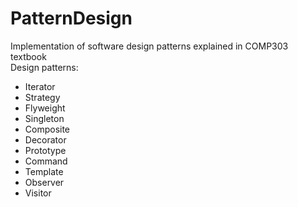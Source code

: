 # PatternDesign
Implementation of software design patterns explained in COMP303 textbook <br />
Design patterns:
- Iterator
- Strategy
- Flyweight
- Singleton
- Composite
- Decorator
- Prototype
- Command
- Template
- Observer
- Visitor
